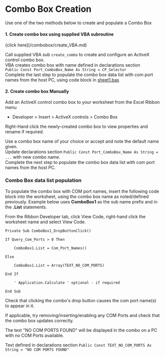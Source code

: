 # Combo Box Creation

Use one of the two methods below to create and populate a Combo Box

#### 1. Create combo box using supplied VBA subroutine  

{click here](/combobox/create_VBA.md)

Call supplied VBA sub `create_combo` to create and configure an ActiveX control combo box.  
VBA creates combo box with name defined in declarations section  
`Public Const Port_ComboBox_Name As String = CP_Selector`  
Complete the last step to populate the combo box data list with com port names from the host PC, using 
code block in [sheet1.bas](/sheet1.bas)


#### 2. Create combo box Manually

Add an ActiveX control combo box to your worksheet from the Excel Ribbon menu  
 * Developer > Insert > ActiveX controls > Combo Box

Right-Hand click the newly-created combo box to view properties and rename if required. 

Use a combo box name of your choice or accept and note the default name given.  
Update declarations section `Public Const Port_ComboBox_Name As String = ...` with new combo name.  
Complete the next step to populate the combo box data list with com port names from the host PC.


### Combo Box data list population 
To populate the combo box with COM port names, insert the following code block into
the worksheet, using the combo box name as noted/defined previously.  Example below
uses **ComboBox1** as the sub name prefix and in the **.List** statements. 

From the Ribbon Developer tab, click View Code, right-hand click the worksheet name and select View Code.

```
Private Sub ComboBox1_DropButtonClick()

If Query_Com_Ports > 0 Then

    ComboBox1.List = Com_Port_Names()

Else

    ComboBox1.List = Array(TEXT_NO_COM_PORTS)

End If

    ' Application.Calculate ' optional - if required

End Sub
```

Check that clicking the combo's drop button causes the com port name(s) to appear in it.   

If applicable, try removing/inserting/enabling any COM Ports and check that the combo box updates correctly. 

The text "NO COM PORTS FOUND" will be displayed in the combo on a PC with no COM Ports available.  

Text defined in declarations section `Public Const TEXT_NO_COM_PORTS As String = "NO COM PORTS FOUND"`
